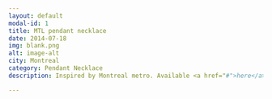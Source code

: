 ```yaml
---
layout: default
modal-id: 1
title: MTL pendant necklace
date: 2014-07-18
img: blank.png
alt: image-alt
city: Montreal
category: Pendant Necklace
description: Inspired by Montreal metro. Available <a href="#">here</a>

---
```

